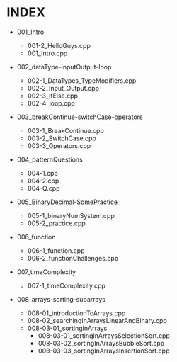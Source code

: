 # INDEX

- [001_Intro](./001_Intro/)

  - 001-2_HelloGuys.cpp
  - 001_Intro.cpp

- 002_dataType-inputOutput-loop

  - 002-1_DataTypes_TypeModifiers.cpp
  - 002-2_Input_Output.cpp
  - 002-3_ifElse.cpp
  - 002-4_loop.cpp

- 003_breakContinue-switchCase-operators

  - 003-1_BreakContinue.cpp
  - 003-2_SwitchCase.cpp
  - 003-3_Operators.cpp

- 004_patternQuestions

  - 004-1.cpp
  - 004-2.cpp
  - 004-Q.cpp

- 005_BinaryDecimal-SomePractice

  - 005-1_binaryNumSystem.cpp
  - 005-2_practice.cpp

- 006_function

  - 006-1_function.cpp
  - 006-2_functionChallenges.cpp

- 007_timeComplexity

  - 007-1_timeComplexity.cpp

- 008_arrays-sorting-subarrays

  - 008-01_introductionToArrays.cpp
  - 008-02_searchingInArraysLinearAndBinary.cpp
  - 008-03-01_sortingInArrays
    - 008-03-01_sortingInArraysSelectionSort.cpp
    - 008-03-02_sortingInArraysBubbleSort.cpp
    - 008-03-03_sortingInArraysInsertionSort.cpp
